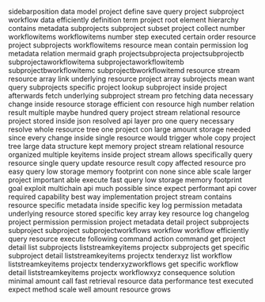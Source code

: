 sidebarposition data model project define save query project subproject workflow data efficiently definition term project root element hierarchy contains metadata subprojects subproject subset project collect number workflowitems workflowitems number step executed certain order resource project subprojects workflowitems resource mean contain permission log metadata relation mermaid graph projectsubprojecta projectsubprojectb subprojectaworkflowitema subprojectaworkflowitemb subprojectbworkflowitemc subprojectbworkflowitemd resource stream resource array link underlying resource project array subrojects mean want query subprojects specific project lookup subproject inside project afterwards fetch underlying subproject stream pro fetching data necessary change inside resource storage efficient con resource high number relation result multiple maybe hundred query project stream relational resource project stored inside json resolved api layer pro one query necessary resolve whole resource tree one project con large amount storage needed since every change inside single resource would trigger whole copy project tree large data structure kept memory project stream relational resource organized multiple keyitems inside project stream allows specifically query resource single query update resource result copy affected resource pro easy query low storage memory footprint con none since able scale larger project important able execute fast query low storage memory footprint goal exploit multichain api much possible since expect performant api cover required capability best way implementation project stream contains resource specific metadata inside specific key log permission metadata underlying resource stored specific key array key resource log changelog project permission permission project metadata detail project subprojects subproject subproject subprojectworkflows workflow workflow efficiently query resource execute following command action command get project detail list subprojects liststreamkeyitems projectx subprojects get specific subproject detail liststreamkeyitems projectx tenderxyz list workflow liststreamkeyitems projectx tenderxyzworkflows get specific workflow detail liststreamkeyitems projectx workflowxyz consequence solution minimal amount call fast retrieval resource data performance test executed expect method scale well amount resource grows